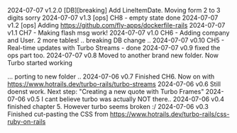 
2024-07-07 v1.2.0 [DB][breaking] Add LineItemDate.
   Moving form 2 to 3 digits sorry
2024-07-07 v1.3  [ops] CH8 - empty state done
2024-07-07 v1.2  [ops] Adding https://github.com/fly-apps/dockerfile-rails
2024-07-07 v1.1  CH7 - Making flash msg work!
2024-07-07 v1.0  CH6 - Adding company and User. 2 more tables!
   .. breaking DB change ..
2024-07-07 v0.10 CH5 - Real-time updates with Turbo Streams - done
2024-07-07 v0.9  fixed the ops part too.
2024-07-07 v0.8  Moved to another brand new folder. Now Turbo started working

 ... porting to new folder ..
2024-07-06 v0.7  Finished CH6. Now on with https://www.hotrails.dev/turbo-rails/turbo-streams
2024-07-06 v0.6  Still doenst work. Next step: "Creating a new quote with Turbo Frames"
2024-07-06 v0.5  I cant believe turbo was actually NOT there..
2024-07-06 v0.4  finished chapter 5. However turbo seems broken :/
2024-07-06 v0.3  Finished cut-pasting the CSS from https://www.hotrails.dev/turbo-rails/css-ruby-on-rails
